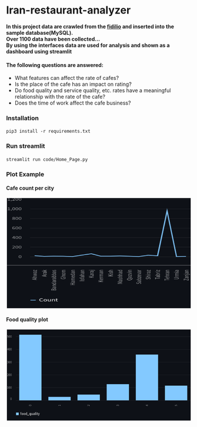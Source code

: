 # Iran-restaurant-analyzer

**In this project data are crawled from the [fidilio](https://fidilio.com/coffeeshops/in/tehran/) and inserted into the sample database(MySQL).  
Over 1100 data have been collected...  
By using the interfaces data are used for analysis and shown as a dashboard using streamlit**

#### The following questions are answered:    

* What features can affect the rate of cafes?  
* Is the place of the cafe has an impact on rating?  
* Do food quality and service quality, etc. rates have a meaningful relationship with the rate of the cafe?  
* Does the time of work affect the cafe business?

### Installation
`pip3 install -r requirements.txt`

### Run streamlit
`streamlit run code/Home_Page.py`

### Plot Example

#### Cafe count per city
<p align="center">
  <img src="./build/cafe_count.png" width="500" height="300" title="cafe count per city">
</p>

#### Food quality plot
<p align="center">
  <img src="./build/food_quality.png" width="500" title="food quality plot">
</p>
